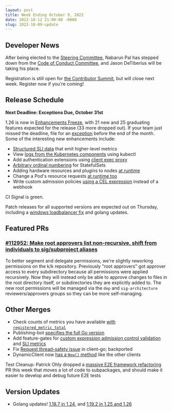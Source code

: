 ```yaml
---
layout: post
title: Week Ending October 9, 2022
date: 2022-10-12 21:00:00 -0000
slug: 2022-10-09-update
---
```


## Developer News

After being elected to the [Steering Committee](https://github.com/kubernetes/steering), Nabarun Pal has stepped down from the [Code of Conduct Committee](https://groups.google.com/a/kubernetes.io/g/dev/c/-GkPSa00BKw), and Jason DeTiberius will be taking his place.

Registration is still open for [the Contributor Summit](https://www.kubernetes.dev/events/2022/kcsna/registration/), but will close next week.  Register now if you're coming!

## Release Schedule

**Next Deadline: Exceptions Due, October 31st**

1.26 is now in [Enhancements Freeze](https://groups.google.com/a/kubernetes.io/g/dev/c/U13asHGXMTE), with 21 new and 25 graduating features expected for the release (33 more dropped out).  If your team just missed the deadline, file for an [exception](https://github.com/kubernetes/sig-release/blob/master/releases/EXCEPTIONS.md) before the end of the month. Some of the interesting new enhancements include:

* [Structured SLI data](https://github.com/kubernetes/enhancements/tree/master/keps/sig-instrumentation/3466-kubernetes-component-health-slis) that emit higher-level metrics
* View [logs from the Kubernetes components](https://github.com/kubernetes/enhancements/tree/master/keps/sig-windows/2258-node-service-log-viewer) using kubectl
* Add authentication extensions using [client exec proxy](https://github.com/nckturner/enhancements/tree/master/keps/sig-auth/2718-20210511-client-exec-proxy)
* [Arbitrary ordinal numbering](https://github.com/kubernetes/enhancements/tree/master/keps/sig-apps/3335-statefulset-slice) for StatefulSets
* Adding hardware resources and plugins to nodes [at runtime](https://github.com/kubernetes/enhancements/tree/master/keps/sig-node/3063-dynamic-resource-allocation)
* Change a Pod's resource requests [at runtime too](https://github.com/kubernetes/enhancements/tree/master/keps/sig-node/1287-in-place-update-pod-resources)
* Write custom admission policies [using a CEL expression](https://github.com/kubernetes/enhancements/tree/master/keps/sig-api-machinery/3488-cel-admission-control/README.md) instead of a webhook

CI Signal is green.

Patch releases for all supported versions are expected out on Thursday, including a [windows loadbalancer fix](https://github.com/kubernetes/kubernetes/pull/112840) and golang updates.

## Featured PRs

### [#112952: Make root approvers list non-recursive, shift from individuals to sig/subproject aliases](https://github.com/kubernetes/kubernetes/pull/112952)

To better segment and delegate permissions, we're slightly reworking permissions on the k/k repository. Previously "root approvers" got approver access to every subdirectory because all permissions were applied recursively. Now they will instead only be able to approve changes to files in the root directory itself, or subdirectories they are explicitly added to. The new root permissions will be managed via the `dep` and `sig-architecture` reviewers/approvers groups so they can be more self-managing.

## Other Merges

* Check counts of metrics you have available [with `registered_metric_total`](https://github.com/kubernetes/kubernetes/pull/112907)
* Publishing-bot [specifies the full Go version](https://github.com/kubernetes/kubernetes/pull/112904)
* Add feature-gates for [custom expression admission control validation](https://github.com/kubernetes/kubernetes/pull/112792) and [SLI metrics](https://github.com/kubernetes/kubernetes/pull/112884)
* Fix [Request thread-safety issue](https://github.com/kubernetes/kubernetes/pull/112067) in client-go; backported
* DynamicClient now [has a `New()` method](https://github.com/kubernetes/kubernetes/pull/112774) like the other clients

Test Cleanup: Patrick Ohly dropped a [massive E2E framework refactoring](https://github.com/kubernetes/kubernetes/pull/112043) PR this week that moves a lot of code to subpackages, and should make it easier to develop and debug future E2E tests

## Version Updates

* Golang updates! [1.18.7 in 1.24](https://github.com/kubernetes/kubernetes/pull/112903), and [1.19.2 in 1.25 and 1.26](https://github.com/kubernetes/kubernetes/pull/112902)
